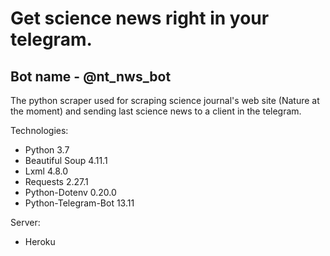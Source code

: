 # Get science news right in your telegram.

## Bot name - @nt_nws_bot

The python scraper used for scraping science journal's web site (Nature at the moment) and sending last science news to a client in the telegram. 

Technologies:
- Python 3.7
- Beautiful Soup 4.11.1
- Lxml 4.8.0
- Requests 2.27.1
- Python-Dotenv 0.20.0
- Python-Telegram-Bot 13.11

Server:
- Heroku
